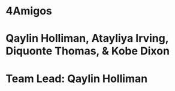  # 4Amigos
 # Qaylin Holliman, Atayliya Irving, Diquonte Thomas, & Kobe Dixon
 # Team Lead:  Qaylin Holliman
